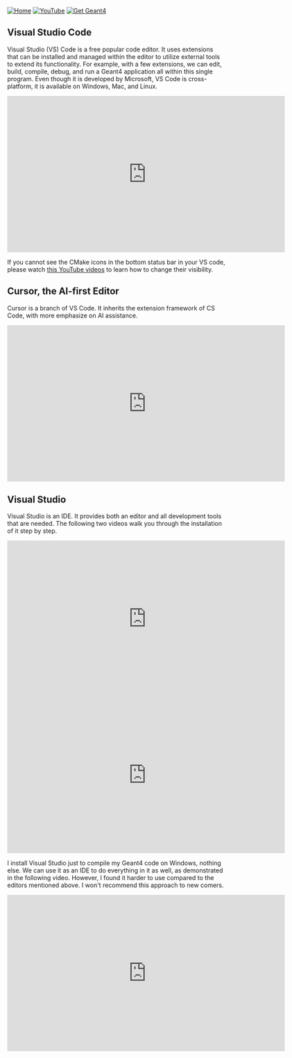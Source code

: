 [![Home](https://img.shields.io/badge/Home-blue?style=flat)](../..)
[![YouTube](https://img.shields.io/badge/You-Tube-red?style=flat)](https://www.youtube.com/playlist?list=PLw3G-vTgPrdCeY4m0reFgxNQ7a9nzgl9e)
[![Get Geant4](https://img.shields.io/badge/Get-Geant4-green?style=flat)](..)

## Visual Studio Code

Visual Studio (VS) Code is a free popular code editor. It uses extensions that can be installed and managed within the editor to utilize external tools to extend its functionality. For example, with a few extensions, we can edit, build, compile, debug, and run a Geant4 application all within this single program. Even though it is developed by Microsoft, VS Code is cross-platform, it is available on Windows, Mac, and Linux.

<iframe width="640" height="360" src="https://www.youtube.com/embed/r4BCafxzPy0?si=4L-qjXd4KQXrvFQN" title="YouTube video player" frameborder="0" allow="accelerometer; autoplay; clipboard-write; encrypted-media; gyroscope; picture-in-picture; web-share" referrerpolicy="strict-origin-when-cross-origin" allowfullscreen></iframe>

If you cannot see the CMake icons in the bottom status bar in your VS code, please watch [this YouTube videos](https://youtu.be/l2hXJzduyYI?si=j14fIgJYwpXc9jK7) to learn how to change their visibility.

## Cursor, the AI-first Editor

Cursor is a branch of VS Code. It inherits the extension framework of CS Code, with more emphasize on AI assistance.

<iframe width="640" height="360" src="https://www.youtube.com/embed/LHnSJk3Ph6c?si=XA_dFkrJsMZ76vZD" title="YouTube video player" frameborder="0" allow="accelerometer; autoplay; clipboard-write; encrypted-media; gyroscope; picture-in-picture; web-share" referrerpolicy="strict-origin-when-cross-origin" allowfullscreen></iframe>

## Visual Studio

Visual Studio is an IDE. It provides both an editor and all development tools that are needed. The following two videos walk you through the installation of it step by step.

<iframe width="640" height="360" src="https://www.youtube.com/embed/OMa2xDjdXJw?si=PH0cxPuW3Z6tEmgq" title="YouTube video player" frameborder="0" allow="accelerometer; autoplay; clipboard-write; encrypted-media; gyroscope; picture-in-picture; web-share" referrerpolicy="strict-origin-when-cross-origin" allowfullscreen></iframe>

<iframe width="640" height="360" src="https://www.youtube.com/embed/o_MQDZUWfEw?si=Pl6LajlOavpqFeLA" title="YouTube video player" frameborder="0" allow="accelerometer; autoplay; clipboard-write; encrypted-media; gyroscope; picture-in-picture; web-share" referrerpolicy="strict-origin-when-cross-origin" allowfullscreen></iframe>

I install Visual Studio just to compile my Geant4 code on Windows, nothing else. We can use it as an IDE to do everything in it as well, as demonstrated in the following video. However, I found it harder to use compared to the editors mentioned above. I won't recommend this approach to new comers.
<iframe width="640" height="360" src="https://www.youtube.com/embed/bchKxElTSb4?si=gzCmmF6hvdJ-0bDc" title="YouTube video player" frameborder="0" allow="accelerometer; autoplay; clipboard-write; encrypted-media; gyroscope; picture-in-picture; web-share" referrerpolicy="strict-origin-when-cross-origin" allowfullscreen></iframe>
